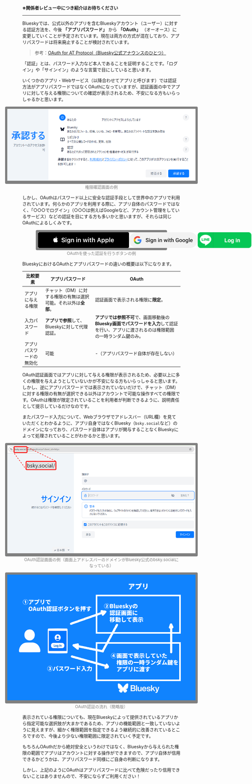 <b>※関係者レビュー中につき紹介はお待ちください</b>

---

Blueskyでは、公式以外のアプリを含むBlueskyアカウント（ユーザー）に対する認証方法を、今後 **「アプリパスワード」** から **「OAuth」** （オーオース）に変更していくことが予定されています。現在は両方の方式が混在しており、アプリパスワードは将来廃止することが検討されています。

> 参考：<a href="https://docs.bsky.app/blog/oauth-atproto" target="bsky">OAuth for AT Protocol（Bluesky公式アナウンスのひとつ）</a>

「認証」とは、パスワード入力など本人であることを証明することです。「ログイン」や「サインイン」のような言葉で目にしていると思います。

いくつかのアプリ・Webサービス（以降合わせてアプリと呼びます）では認証方法がアプリパスワードではなくOAuthになっていますが、認証画面の中でアプリに対して与える権限についての確認が表示されるため、不安になる方もいらっしゃるかと思います。

<div style="width: 100%; display: flex; justify-content: center;">
  <div style="padding: 0.5em; background-color: gray; border-radius: 4px;">
    <img src="./permit.png" style="max-width: 600px;">
  </div>
</div>
<div style="text-align: center; font-size: small; color: gray; margin-bottom: 1em;">権限確認画面の例</div>

しかし、OAuthはパスワード以上に安全な認証手段として世界中のアプリで利用されています。何らかのアプリを利用する際に、アプリ自体のパスワードではなく、「○○○でログイン」（○○○は例えばGoogleなど、アカウント管理をしているサービス）などの認証を目にする方も多いかと思いますが、それらは同じOAuthによるしくみです。

<div style="width: 100%; display: flex; justify-content: center;">
  <div style="width: 80%; display: flex; justify-content: space-around; padding: 0.5em; background-color: gray; border-radius: 4px;">
    <img src="./Apple.png" style="height: 50px; width: auto;">
    <img src="./google.svg" style="height: 50px; width: auto;">
    <img src="./LINE.png" style="height: 50px; width: auto;">
  </div>
</div>
<div style="text-align: center; font-size: small; color: gray; margin-bottom: 1em;">OAuthを使った認証を行うボタンの例</div>


BlueskyにおけるOAuthとアプリパスワードの違いの概要は以下になります。

|比較要素|アプリパスワード|OAuth|
| --- | --- | --- |
| アプリに与える権限 | チャット（DM）に対する権限の有無は選択可能。それ以外は**全部**。 | 認証画面で表示される権限に**限定**。 |
| 入力パスワード | **アプリで参照**して、Blueskyに対して代理認証。 | **アプリでは参照不可**で、画面移動後の**Bluesky画面でパスワードを入力**して認証を行い、アプリに渡されるのは権限範囲の一時ランダム鍵のみ。 |
| アプリパスワードの無効化 | 可能 | -（アプリパスワード自体が存在しない） |

OAuth認証画面ではアプリに対して与える権限が表示されるため、必要以上に多くの権限を与えようとしていないかが不安になる方もいらっしゃると思います。しかし、逆にアプリパスワードでは表示されていないだけで、チャット（DM）に対する権限の有無が選択できる以外はアカウントで可能な操作すべての権限です。OAuthは権限が限定されていることを利用者が判断できるように、説明責任として提示しているだけなのです。

またパスワード入力について、Webブラウザでアドレスバー（URL欄）を見ていただくとわかるように、アプリ自身ではなくBluesky（`bsky.social`など）のドメインになっており、パスワード自体はアプリが関与することなくBlueskyによって処理されていることがわかるかと思います。

<div style="width: 100%; display: flex; justify-content: center;">
  <div style="padding: 0.5em; background-color: gray; border-radius: 4px;">
    <img src="./signin-domain.png" style="max-width: 600px;">
  </div>
</div>
<div style="text-align: center; font-size: small; color: gray; margin-bottom: 1em;">OAuth認証画面の例（画面上アドレスバーのドメインがBluesky公式のbsky.socialになっている）</div>

<div style="width: 100%; display: flex; justify-content: center;">
  <div style="padding: 0.5em; background-color: gray; border-radius: 4px;">
    <img src="./OAuth-flow.png" style="max-width: 600px;">
  </div>
</div>
<div style="text-align: center; font-size: small; color: gray; margin-bottom: 1em;">OAuth認証の流れ（簡略版）</div>

表示されている権限についても、現在Blueskyによって提供されているアプリから指定可能な選択肢が大まかであるため、アプリの機能範囲と一致していないように見えますが、細かく権限範囲を指定できるよう継続的に改善されているところですので、今後より少ない権限範囲に限定されていく予定です。

もちろんOAuthだから絶対安全というわけではなく、Blueskyから与えられた権限の範囲でアプリはアカウントに対する操作ができますので、アプリ自体が信用できるかどうかは、アプリパスワード同様にご自身の判断になります。

しかし、上記のようにOAuthはアプリパスワードに比べて危険だったり信用できないことはありませんので、不安にならずご利用ください！